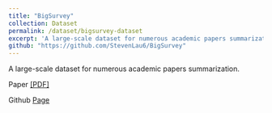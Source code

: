 ```yaml
---
title: "BigSurvey"
collection: Dataset
permalink: /dataset/bigsurvey-dataset
excerpt: 'A large-scale dataset for numerous academic papers summarization.'
github: "https://github.com/StevenLau6/BigSurvey"
---
```


A large-scale dataset for numerous academic papers summarization.

Paper <a href="https://www.ijcai.org/proceedings/2022/0591.pdf">[PDF]</a>

Github <a href="https://github.com/StevenLau6/BigSurvey">Page</a>



